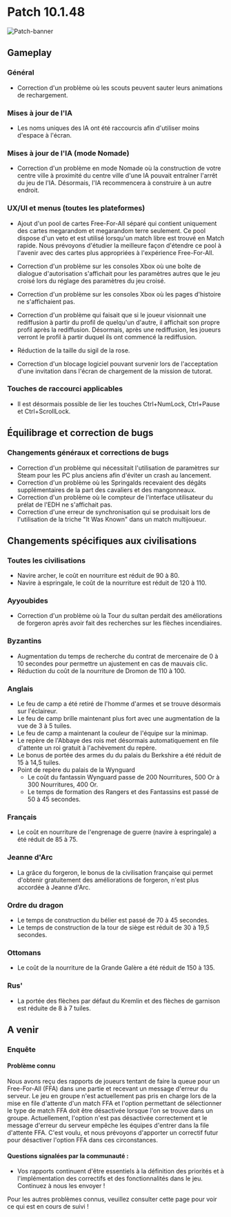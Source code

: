 # Patch 10.1.48

![Patch-banner](https://cdn.ageofempires.com/aoe/wp-content/uploads/2024/03/S7-Patch-1920x1080-1-768x432.webp)

## Gameplay

### Général

* Correction d'un problème où les scouts peuvent sauter leurs animations de rechargement.

### Mises à jour de l'IA

* Les noms uniques des IA ont été raccourcis afin d'utiliser moins d'espace à l'écran.

### Mises à jour de l'IA (mode Nomade)

* Correction d'un problème en mode Nomade où la construction de votre centre ville à proximité du centre ville d'une IA pouvait entraîner l'arrêt du jeu de l'IA. Désormais, l'IA recommencera à construire à un autre endroit.

### UX/UI et menus (toutes les plateformes)

* Ajout d'un pool de cartes Free-For-All séparé qui contient uniquement des cartes megarandom et megarandom terre seulement. Ce pool dispose d'un veto et est utilisé lorsqu'un match libre est trouvé en Match rapide. Nous prévoyons d'étudier la meilleure façon d'étendre ce pool à l'avenir avec des cartes plus appropriées à l'expérience Free-For-All.

* Correction d'un problème sur les consoles Xbox où une boîte de dialogue d'autorisation s'affichait pour les paramètres autres que le jeu croisé lors du réglage des paramètres du jeu croisé.

* Correction d'un problème sur les consoles Xbox où les pages d'histoire ne s'affichaient pas.

* Correction d'un problème qui faisait que si le joueur visionnait une rediffusion à partir du profil de quelqu'un d'autre, il affichait son propre profil après la rediffusion. Désormais, après une rediffusion, les joueurs verront le profil à partir duquel ils ont commencé la rediffusion.

* Réduction de la taille du sigil de la rose.

* Correction d'un blocage logiciel pouvant survenir lors de l'acceptation d'une invitation dans l'écran de chargement de la mission de tutorat.

### Touches de raccourci applicables

* Il est désormais possible de lier les touches Ctrl+NumLock, Ctrl+Pause et Ctrl+ScrollLock.

## Équilibrage et correction de bugs

### Changements généraux et corrections de bugs

* Correction d'un problème qui nécessitait l'utilisation de paramètres sur Steam pour les PC plus anciens afin d'éviter un crash au lancement.
* Correction d'un problème où les Springalds recevaient des dégâts supplémentaires de la part des cavaliers et des mangonneaux.
* Correction d'un problème où le compteur de l'interface utilisateur du prélat de l'EDH ne s'affichait pas.
* Correction d'une erreur de synchronisation qui se produisait lors de l'utilisation de la triche "It Was Known" dans un match multijoueur.

## Changements spécifiques aux civilisations

### Toutes les civilisations

* Navire archer, le coût en nourriture est réduit de 90 à 80.
* Navire à espringale, le coût de la nourriture est réduit de 120 à 110.

### Ayyoubides

* Correction d'un problème où la Tour du sultan perdait des améliorations de forgeron après avoir fait des recherches sur les flèches incendiaires.

### Byzantins

* Augmentation du temps de recherche du contrat de mercenaire de 0 à 10 secondes pour permettre un ajustement en cas de mauvais clic.  
* Réduction du coût de la nourriture de Dromon de 110 à 100.

### Anglais

* Le feu de camp a été retiré de l'homme d'armes et se trouve désormais sur l'éclaireur.
* Le feu de camp brille maintenant plus fort avec une augmentation de la vue de 3 à 5 tuiles.
* Le feu de camp a maintenant la couleur de l'équipe sur la minimap.
* Le repère de l'Abbaye des rois met désormais automatiquement en file d'attente un roi gratuit à l'achèvement du repère.
* Le bonus de portée des armes du du palais du Berkshire a été réduit de 15 à 14,5 tuiles.
* Point de repère du palais de la Wynguard
    - Le coût du fantassin Wynguard passe de 200 Nourritures, 500 Or à 300 Nourritures, 400 Or.
    - Le temps de formation des Rangers et des Fantassins est passé de 50 à 45 secondes.

### Français

* Le coût en nourriture de l'engrenage de guerre (navire à espringale) a été réduit de 85 à 75.

### Jeanne d'Arc

* La grâce du forgeron, le bonus de la civilisation française qui permet d'obtenir gratuitement des améliorations de forgeron, n'est plus accordée à Jeanne d'Arc.

### Ordre du dragon

* Le temps de construction du bélier est passé de 70 à 45 secondes.
* Le temps de construction de la tour de siège est réduit de 30 à 19,5 secondes.

### Ottomans

* Le coût de la nourriture de la Grande Galère a été réduit de 150 à 135.

### Rus'

* La portée des flèches par défaut du Kremlin et des flèches de garnison est réduite de 8 à 7 tuiles.

## A venir

### Enquête

#### Problème connu

Nous avons reçu des rapports de joueurs tentant de faire la queue pour un Free-For-All (FFA) dans une partie et recevant un message d'erreur du serveur. 
Le jeu en groupe n'est actuellement pas pris en charge lors de la mise en file d'attente d'un match FFA et l'option permettant de sélectionner le type de match FFA doit être désactivée lorsque l'on se trouve dans un groupe. 
Actuellement, l'option n'est pas désactivée correctement et le message d'erreur du serveur empêche les équipes d'entrer dans la file d'attente FFA. C'est voulu, et nous prévoyons d'apporter un correctif futur pour désactiver l'option FFA dans ces circonstances.

#### Questions signalées par la communauté :
* Vos rapports continuent d'être essentiels à la définition des priorités et à l'implémentation des correctifs et des fonctionnalités dans le jeu. Continuez à nous les envoyer !

Pour les autres problèmes connus, veuillez consulter cette page pour voir ce qui est en cours de suivi !